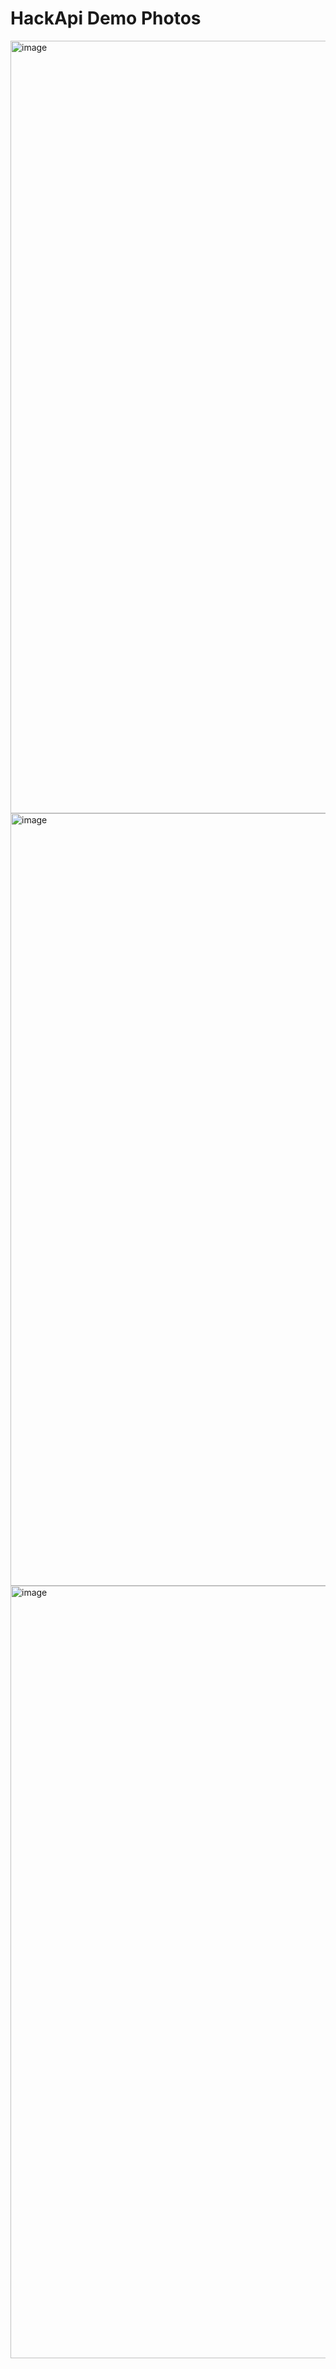 # HackApi Demo Photos

<img width="1236" alt="image" src="https://github.com/E-Freid/HackApi/assets/86243882/eb732867-bc96-46bc-9db7-3b39636a7396">

<img width="1236" alt="image" src="https://github.com/E-Freid/HackApi/assets/86243882/37fad87a-0c3d-49bd-bab7-79e4bf10c4e2">

<img width="1236" alt="image" src="https://github.com/E-Freid/HackApi/assets/86243882/d52eff3a-b2b2-4f26-9e01-6300401c5554">

